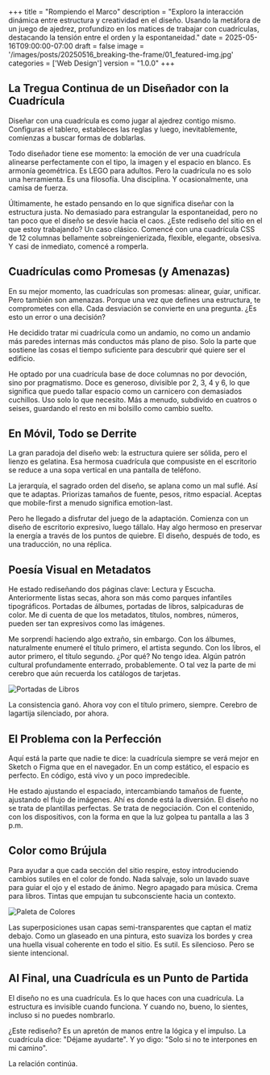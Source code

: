 +++
title = "Rompiendo el Marco"
description = "Exploro la interacción dinámica entre estructura y creatividad en el diseño. Usando la metáfora de un juego de ajedrez, profundizo en los matices de trabajar con cuadrículas, destacando la tensión entre el orden y la espontaneidad."
date = 2025-05-16T09:00:00-07:00
draft = false
image = '/images/posts/20250516_breaking-the-frame/01_featured-img.jpg'
categories = ['Web Design']
version = "1.0.0"
+++

## La Tregua Continua de un Diseñador con la Cuadrícula

Diseñar con una cuadrícula es como jugar al ajedrez contigo mismo. Configuras el tablero, estableces las reglas y luego, inevitablemente, comienzas a buscar formas de doblarlas.

Todo diseñador tiene ese momento: la emoción de ver una cuadrícula alinearse perfectamente con el tipo, la imagen y el espacio en blanco. Es armonía geométrica. Es LEGO para adultos. Pero la cuadrícula no es solo una herramienta. Es una filosofía. Una disciplina. Y ocasionalmente, una camisa de fuerza.

Últimamente, he estado pensando en lo que significa diseñar con la estructura justa. No demasiado para estrangular la espontaneidad, pero no tan poco que el diseño se desvíe hacia el caos. ¿Este rediseño del sitio en el que estoy trabajando? Un caso clásico. Comencé con una cuadrícula CSS de 12 columnas bellamente sobreingenierizada, flexible, elegante, obsesiva. Y casi de inmediato, comencé a romperla.

## Cuadrículas como Promesas (y Amenazas)

En su mejor momento, las cuadrículas son promesas: alinear, guiar, unificar. Pero también son amenazas. Porque una vez que defines una estructura, te comprometes con ella. Cada desviación se convierte en una pregunta. ¿Es esto un error o una decisión?

He decidido tratar mi cuadrícula como un andamio, no como un andamio más paredes internas más conductos más plano de piso. Solo la parte que sostiene las cosas el tiempo suficiente para descubrir qué quiere ser el edificio.

He optado por una cuadrícula base de doce columnas no por devoción, sino por pragmatismo. Doce es generoso, divisible por 2, 3, 4 y 6, lo que significa que puedo tallar espacio como un carnicero con demasiados cuchillos. Uso solo lo que necesito. Más a menudo, subdivido en cuatros o seises, guardando el resto en mi bolsillo como cambio suelto.

## En Móvil, Todo se Derrite

La gran paradoja del diseño web: la estructura quiere ser sólida, pero el lienzo es gelatina. Esa hermosa cuadrícula que compusiste en el escritorio se reduce a una sopa vertical en una pantalla de teléfono.

La jerarquía, el sagrado orden del diseño, se aplana como un mal suflé. Así que te adaptas. Priorizas tamaños de fuente, pesos, ritmo espacial. Aceptas que mobile-first a menudo significa emotion-last.

Pero he llegado a disfrutar del juego de la adaptación. Comienza con un diseño de escritorio expresivo, luego tállalo. Hay algo hermoso en preservar la energía a través de los puntos de quiebre. El diseño, después de todo, es una traducción, no una réplica.

## Poesía Visual en Metadatos

He estado rediseñando dos páginas clave: Lectura y Escucha. Anteriormente listas secas, ahora son más como parques infantiles tipográficos. Portadas de álbumes, portadas de libros, salpicaduras de color. Me di cuenta de que los metadatos, títulos, nombres, números, pueden ser tan expresivos como las imágenes.

Me sorprendí haciendo algo extraño, sin embargo. Con los álbumes, naturalmente enumeré el título primero, el artista segundo. Con los libros, el autor primero, el título segundo. ¿Por qué? No tengo idea. Algún patrón cultural profundamente enterrado, probablemente. O tal vez la parte de mi cerebro que aún recuerda los catálogos de tarjetas.

![Portadas de Libros](/images/posts/20250516_breaking-the-frame/02_book-covers.jpg "Portadas de Libros")

La consistencia ganó. Ahora voy con el título primero, siempre. Cerebro de lagartija silenciado, por ahora.

## El Problema con la Perfección

Aquí está la parte que nadie te dice: la cuadrícula siempre se verá mejor en Sketch o Figma que en el navegador. En un comp estático, el espacio es perfecto. En código, está vivo y un poco impredecible.

He estado ajustando el espaciado, intercambiando tamaños de fuente, ajustando el flujo de imágenes. Ahí es donde está la diversión. El diseño no se trata de plantillas perfectas. Se trata de negociación. Con el contenido, con los dispositivos, con la forma en que la luz golpea tu pantalla a las 3 p.m.

## Color como Brújula

Para ayudar a que cada sección del sitio respire, estoy introduciendo cambios sutiles en el color de fondo. Nada salvaje, solo un lavado suave para guiar el ojo y el estado de ánimo. Negro apagado para música. Crema para libros. Tintas que empujan tu subconsciente hacia un contexto.

![Paleta de Colores](/images/posts/20250516_breaking-the-frame/03_color-palette.jpg "Paleta de Colores")

Las superposiciones usan capas semi-transparentes que captan el matiz debajo. Como un glaseado en una pintura, esto suaviza los bordes y crea una huella visual coherente en todo el sitio. Es sutil. Es silencioso. Pero se siente intencional.

## Al Final, una Cuadrícula es un Punto de Partida

El diseño no es una cuadrícula. Es lo que haces con una cuadrícula. La estructura es invisible cuando funciona. Y cuando no, bueno, lo sientes, incluso si no puedes nombrarlo.

¿Este rediseño? Es un apretón de manos entre la lógica y el impulso. La cuadrícula dice: "Déjame ayudarte". Y yo digo: "Solo si no te interpones en mi camino".

La relación continúa.
